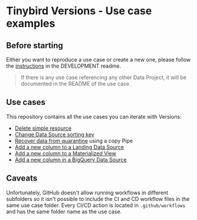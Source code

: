 # Tinybird Versions - Use case examples

## Before starting

Either you want to reproduce a use case or create a new one, please follow the [instructions](DEVELOPMENT/README.md) in the DEVELOPMENT readme.

> If there is any use case referencing any other Data Project, it will be documented in the README of the use case.


## Use cases

This repository contains all the use cases you can iterate with Versions:

- [Delete simple resource](delete_simple_resource)
- [Change Data Source sorting key](change_sorting_key)
- [Recover data from quarantine](recover_data_from_quarantine) using a copy Pipe
- [Add a new column to a Landing Data Source](add_column_landing_ds)
- [Add a new column to a Materialized View](add_column_materialized_view)
- [Add a new column in a BigQuery Data Source](add_column_BQ_ds)

## Caveats

Unfortunately, GitHub doesn't allow running workflows in different subfolders so it isn't possible to include the CI and CD workflow files in the same use case folder. Every CI/CD action is located in `.github/workflows` and has the same folder name as the use case.
